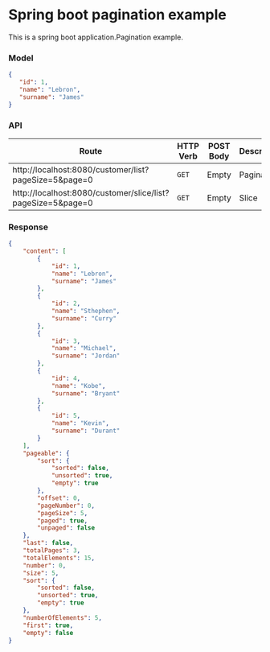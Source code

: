 # Spring boot pagination example
This is a spring boot application.Pagination example.

### Model
```json
{
   "id": 1,
   "name": "Lebron",
   "surname": "James"
}
```
### API
| Route  | HTTP Verb  |POST Body   |Description   |
|---|---|---|---|
| http://localhost:8080/customer/list?pageSize=5&page=0  |`GET`   |  Empty | Pagination
| http://localhost:8080/customer/slice/list?pageSize=5&page=0  |`GET`   |  Empty | Slice  

### Response

```json
{
    "content": [
        {
            "id": 1,
            "name": "Lebron",
            "surname": "James"
        },
        {
            "id": 2,
            "name": "Sthephen",
            "surname": "Curry"
        },
        {
            "id": 3,
            "name": "Michael",
            "surname": "Jordan"
        },
        {
            "id": 4,
            "name": "Kobe",
            "surname": "Bryant"
        },
        {
            "id": 5,
            "name": "Kevin",
            "surname": "Durant"
        }
    ],
    "pageable": {
        "sort": {
            "sorted": false,
            "unsorted": true,
            "empty": true
        },
        "offset": 0,
        "pageNumber": 0,
        "pageSize": 5,
        "paged": true,
        "unpaged": false
    },
    "last": false,
    "totalPages": 3,
    "totalElements": 15,
    "number": 0,
    "size": 5,
    "sort": {
        "sorted": false,
        "unsorted": true,
        "empty": true
    },
    "numberOfElements": 5,
    "first": true,
    "empty": false
}
```


